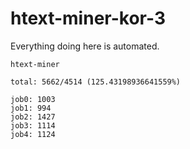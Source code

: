 # htext-miner-kor-3

Everything doing here is automated.

```
htext-miner

total: 5662/4514 (125.43198936641559%)

job0: 1003
job1: 994
job2: 1427
job3: 1114
job4: 1124
```